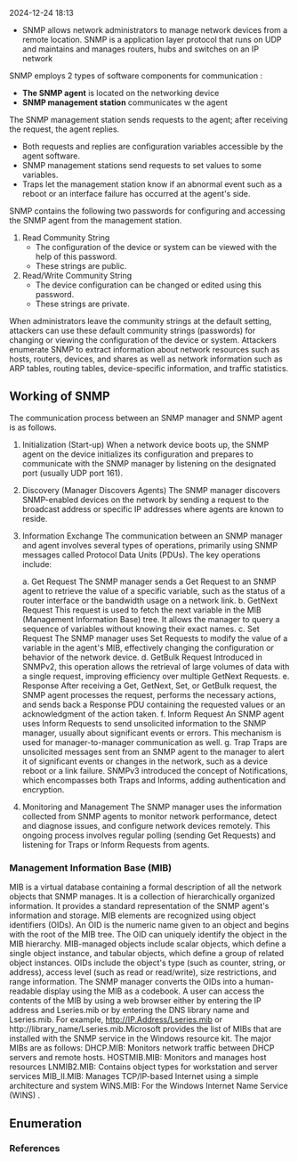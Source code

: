 
2024-12-24 18:13

- SNMP allows network administrators to manage network devices from a remote location.
SNMP is a application layer protocol that runs on UDP and maintains and manages routers, hubs and switches on an IP network 

SNMP employs 2 types of software components for communication :
- **The SNMP agent** is located on the networking device
- **SNMP management station** communicates w the agent 

The SNMP management station sends requests to the agent; after receiving the request, the agent replies. 
- Both requests and replies are configuration variables accessible by the agent software.
- SNMP management stations send requests to set values to some variables.
- Traps let the management station know if an abnormal event such as a reboot or an interface failure has occurred at the agent's side. 

SNMP contains the following two passwords for configuring and accessing the SNMP agent from the management station. 
1. Read Community String 
	- The configuration of the device or system can be viewed with the help of this password.  
	- These strings are public. 
2. Read/Write Community String 
	- The device configuration can be changed or edited using this password. 
	- These strings are private.

When administrators leave the community strings at the default setting, attackers can use these default community strings (passwords) for changing or viewing the configuration of the device or system. Attackers enumerate SNMP to extract information about network resources such as hosts, routers, devices, and shares as well as network information such as ARP tables, routing tables, device-specific information, and traffic statistics.
## Working of SNMP

The communication process between an SNMP manager and SNMP agent is as follows. 

1. Initialization (Start-up)
	When a network device boots up, the SNMP agent on the device initializes its configuration and prepares to communicate with the SNMP manager by listening on the designated port (usually UDP port 161). 

2. Discovery (Manager Discovers Agents)
	The SNMP manager discovers SNMP-enabled devices on the network by sending a request to the broadcast address or specific IP addresses where agents are known to reside. 

3. Information Exchange 
	The communication between an SNMP manager and agent involves several types of operations, primarily using SNMP messages called Protocol Data Units (PDUs). The key operations include: 
	
	a. Get Request 
		The SNMP manager sends a Get Request to an SNMP agent to retrieve the value of a specific variable, such as the status of a router interface or the bandwidth usage on a network link. 
	b. GetNext Request 
		This request is used to fetch the next variable in the MIB (Management Information Base) tree. It allows the manager to query a sequence of variables without knowing their exact names. 
	c. Set Request 
		The SNMP manager uses Set Requests to modify the value of a variable in the agent's MIB, effectively changing the configuration or behavior of the network device. 
	d. GetBulk Request 
		Introduced in SNMPv2, this operation allows the retrieval of large volumes of data with a single request, improving efficiency over multiple GetNext Requests. 
	e. Response 
		After receiving a Get, GetNext, Set, or GetBulk request, the SNMP agent processes the request, performs the necessary actions, and sends back a Response PDU containing the requested values or an acknowledgment of the action taken.
	f. Inform Request 
		An SNMP agent uses Inform Requests to send unsolicited information to the SNMP manager, usually about significant events or errors. This mechanism is used for manager-to-manager communication as well. 
	g. Trap 
		Traps are unsolicited messages sent from an SNMP agent to the manager to alert it of significant events or changes in the network, such as a device reboot or a link failure. SNMPv3 introduced the concept of Notifications, which encompasses both Traps and Informs, adding authentication and encryption. 

4. Monitoring and Management 
	The SNMP manager uses the information collected from SNMP agents to monitor network performance, detect and diagnose issues, and configure network devices remotely. This ongoing process involves regular polling (sending Get Requests) and listening for Traps or Inform Requests from agents. 
### Management Information Base (MIB) 

MIB is a virtual database containing a formal description of all the network objects that SNMP manages. It is a collection of hierarchically organized information. It provides a standard representation of the SNMP agent's information and storage. MIB elements are recognized using object identifiers (OIDs). An OID is the numeric name given to an object and begins with the root of the MIB tree. The OID can uniquely identify the object in the MIB hierarchy. 
MIB-managed objects include scalar objects, which define a single object instance, and tabular objects, which define a group of related object instances. OIDs include the object's type (such as counter, string, or address), access level (such as read or read/write), size restrictions, and range information. The SNMP manager converts the OIDs into a human-readable display using the MIB as a codebook. 
A user can access the contents of the MIB by using a web browser either by entering the IP address and Lseries.mib or by entering the DNS library name and Lseries.mib. For example, http://IP.Address/Lseries.mib or http://library_name/Lseries.mib.Microsoft provides the list of MIBs that are installed with the SNMP service in the Windows resource kit. The major MIBs are as follows: 
DHCP.MIB: Monitors network traffic between DHCP servers and remote hosts. 
HOSTMIB.MIB: Monitors and manages host resources 
LNMIB2.MIB: Contains object types for workstation and server services 
MIB_II.MIB: Manages TCP/IP-based Internet using a simple architecture and system 
WINS.MIB: For the Windows Internet Name Service (WINS) 
.


## Enumeration 






### References
